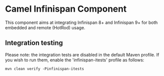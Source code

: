 # Camel Infinispan Component

This component aims at integrating Infinispan 8+ and Infinispan 9+ for both embedded and 
remote (HotRod) usage.

## Integration testing

Please note: the integration tests are disabled in the default Maven profile. 
If you wish to run them, enable the 'infinispan-itests' profile as follows:

    mvn clean verify -Pinfinispan-itests

